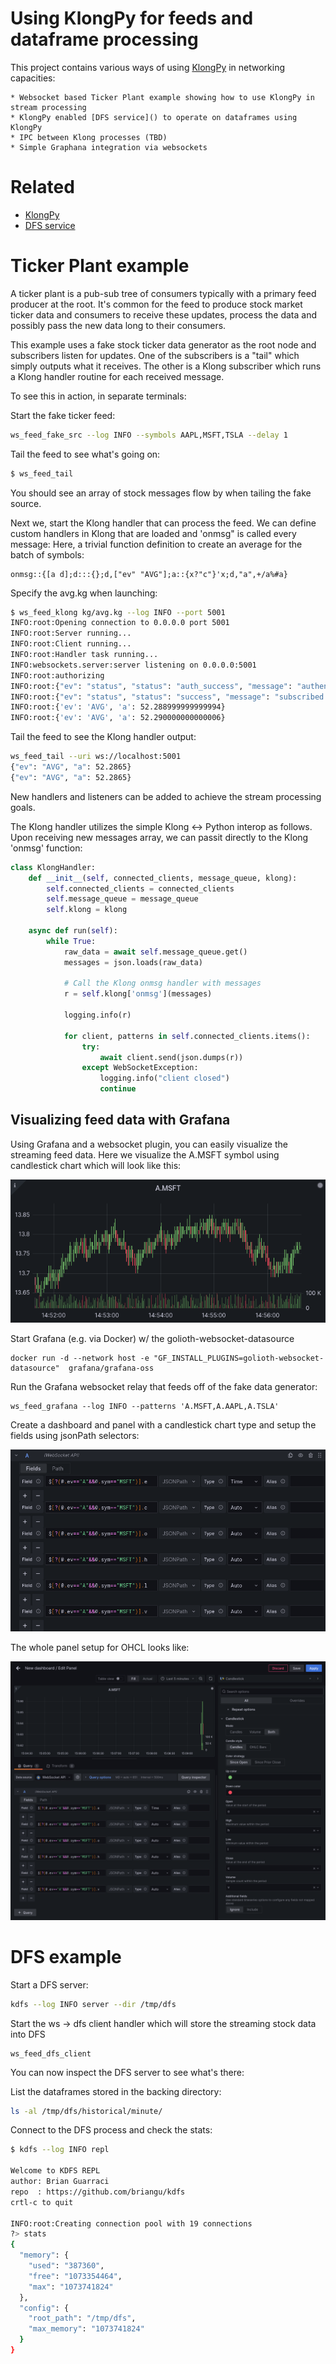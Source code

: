 # Using KlongPy for feeds and dataframe processing

This project contains various ways of using [KlongPy](https://github.com/briangu/klongpy) in networking capacities:

    * Websocket based Ticker Plant example showing how to use KlongPy in stream processing
    * KlongPy enabled [DFS service]() to operate on dataframes using KlongPy
    * IPC between Klong processes (TBD)
    * Simple Graphana integration via websockets

# Related

* [KlongPy](https://github.com/briangu/klongpy)
* [DFS service](https://github.com/briangu/dfs)


# Ticker Plant example

A ticker plant is a pub-sub tree of consumers typically with a primary feed producer at the root.  It's common for the feed to produce stock market ticker data and consumers to receive these updates, process the data and possibly pass the new data long to their consumers.

This example uses a fake stock ticker data generator as the root node and subscribers listen for updates.  One of the subscribers is a "tail" which simply outputs what it receives.  The other is a Klong subscriber which runs a Klong handler routine for each received message.

To see this in action, in separate terminals:

Start the fake ticker feed:
```bash
ws_feed_fake_src --log INFO --symbols AAPL,MSFT,TSLA --delay 1
```

Tail the feed to see what's going on:
```bash
$ ws_feed_tail
```
You should see an array of stock messages flow by when tailing the fake source.

Next we, start the Klong handler that can process the feed.  We can define custom handlers in Klong that are loaded and 'onmsg" is called every message:  Here, a trivial function definition to create an average for the batch of symbols:

```
onmsg::{[a d];d:::{};d,["ev" "AVG"];a::{x?"c"}'x;d,"a",+/a%#a}
```

Specify the avg.kg when launching:
```bash
$ ws_feed_klong kg/avg.kg --log INFO --port 5001
INFO:root:Opening connection to 0.0.0.0 port 5001
INFO:root:Server running...
INFO:root:Client running...
INFO:root:Handler task running...
INFO:websockets.server:server listening on 0.0.0.0:5001
INFO:root:authorizing
INFO:root:{"ev": "status", "status": "auth_success", "message": "authenticated"}
INFO:root:{"ev": "status", "status": "success", "message": "subscribed to: AM.*"}
INFO:root:{'ev': 'AVG', 'a': 52.288999999999994}
INFO:root:{'ev': 'AVG', 'a': 52.290000000000006}
```

Tail the feed to see the Klong handler output:
```bash
ws_feed_tail --uri ws://localhost:5001
{"ev": "AVG", "a": 52.2865}
{"ev": "AVG", "a": 52.2865}
```

New handlers and listeners can be added to achieve the stream processing goals.

The Klong handler utilizes the simple Klong <-> Python interop as follows.  Upon receiving new messages array, we can passit directly to the Klong 'onmsg' function:

```python
class KlongHandler:
    def __init__(self, connected_clients, message_queue, klong):
        self.connected_clients = connected_clients
        self.message_queue = message_queue
        self.klong = klong

    async def run(self):
        while True:
            raw_data = await self.message_queue.get()
            messages = json.loads(raw_data)

            # Call the Klong onmsg handler with messages
            r = self.klong['onmsg'](messages)

            logging.info(r)

            for client, patterns in self.connected_clients.items():
                try:
                    await client.send(json.dumps(r))
                except WebSocketException:
                    logging.info("client closed")
                    continue
```

## Visualizing feed data with Grafana

Using Grafana and a websocket plugin, you can easily visualize the streaming feed data.  Here we visualize the A.MSFT symbol using candlestick chart which will look like this:

![Grafana candlestick chart for A.MSFT stream](docs/imgs/grafana_a.msft.png?raw=true)


Start Grafana (e.g. via Docker) w/ the golioth-websocket-datasource
```
docker run -d --network host -e "GF_INSTALL_PLUGINS=golioth-websocket-datasource"  grafana/grafana-oss
```

Run the Grafana websocket relay that feeds off of the fake data generator:

```
ws_feed_grafana --log INFO --patterns 'A.MSFT,A.AAPL,A.TSLA'
```

Create a dashboard and panel with a candlestick chart type and setup the fields using jsonPath selectors:

![Field setup](docs/imgs/grafana_a.msft_fields.png?raw=true)

The whole panel setup for OHCL looks like:

![Panel setup](docs/imgs/grafana_a.msft_panel_setup.png?raw=true)



# DFS example

Start a DFS server:

```bash
kdfs --log INFO server --dir /tmp/dfs
```

Start the ws -> dfs client handler which will store the streaming stock data into DFS
```
ws_feed_dfs_client
```

You can now inspect the DFS server to see what's there:

List the dataframes stored in the backing directory:
```bash
ls -al /tmp/dfs/historical/minute/
```

Connect to the DFS process and check the stats:
```bash
$ kdfs --log INFO repl

Welcome to KDFS REPL
author: Brian Guarraci
repo  : https://github.com/briangu/kdfs
crtl-c to quit

INFO:root:Creating connection pool with 19 connections
?> stats
{
  "memory": {
    "used": "387360",
    "free": "1073354464",
    "max": "1073741824"
  },
  "config": {
    "root_path": "/tmp/dfs",
    "max_memory": "1073741824"
  }
}
```
